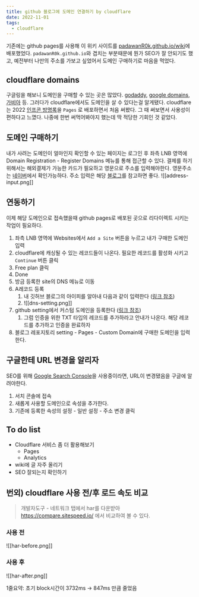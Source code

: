 ```yaml
---
title: github 블로그에 도메인 연결하기 by cloudflare
date: 2022-11-01
tags:
  - cloudflare
---
```



기존에는 github pages를 사용해 이 위키 사이트를 [padawanR0k.github.io/wiki](padawanR0k.github.io/wiki)에 배포했었다.
`padawanR0k.github.io`와 겹치는 부분때문에 뭔가 SEO가 잘  안되기도 했고, 예전부터 나만의 주소를 가보고 싶었어서 도메인 구매하기로 마음을 먹었다.

## cloudflare domains
구글링을 해보니 도메인을 구매할 수 있는 곳은 많았다. [godaddy](https://kr.godaddy.com/), [google domains](https://domains.google/), [가비아](https://www.gabia.com/) 등.
그러다가 cloudflare에서도 도메인을 살 수 있다는걸 알게됐다. cloudflare는 2022 [인프콘 방명록](https://github.com/inflearn/infcon2022-guestbook)을  `Pages` 로 배포하면서 처음 써봤다. 그 때 써보면서 사용성이 편하다고 느꼈다.  나중에 한번 써먹어봐야지 했는데 딱 적당한 기회인 것 같았다.

## 도메인 구매하기
내가 사려는 도메인이 얼마인지 확인할 수 있는 페이지는 로그인 후 좌측 LNB 영역에 Domain Registration - Register Domains 메뉴를 통해 접근할 수 있다.
결제를 하기 위해서는 해외결제가 가능한 카드가 필요하고 영문으로 주소를 입력해야한다. 영문주소는 [네이버](https://search.naver.com/search.naver?ie=UTF-8&query=%EC%98%81%EB%AC%B8%EC%A3%BC%EC%86%8C&sm=chr_hty)에서 확인가능하다.  주소 입력은 해당 [블로그](https://m.blog.naver.com/PostView.naver?isHttpsRedirect=true&blogId=et119jin&logNo=221322949445)를 참고하면 좋다.
![[address-input.png]]


## 연동하기
이제 해당 도메인으로 접속했을때 github pages로 배포된 곳으로 리다이렉트 시키는 작업이 필요하다.
1. 좌측 LNB 영역에 Websites에서 `Add a Site` 버튼을 누르고 내가 구매한 도메인 입력
2. cloudflare에 캐싱될 수 있는 레코드들이 나온다. 필요한 레코드를 활성화 시키고 `Continue` 버튼 클릭
3. Free plan 클릭
4. Done
5. 방금 등록한 site의 DNS 메뉴로 이동
6. A레코드 등록
	1. 내 깃허브 블로그의 아이피를 알아내 다음과 같이 입력한다 ([링크 참조](https://docs.github.com/en/pages/configuring-a-custom-domain-for-your-github-pages-site/managing-a-custom-domain-for-your-github-pages-site#configuring-a-records-with-your-dns-provider))
	2. ![[dns-setting.png]]
7. github setting에서 커스텀 도메인을 등록한다 ([링크 참조](https://docs.github.com/en/pages/configuring-a-custom-domain-for-your-github-pages-site/verifying-your-custom-domain-for-github-pages))
	1. 그럼 인증을 위한 TXT 타입의 레코드를 추가하라고 안내가 나온다. 해당 레코드를 추가하고 인증을 완료하자
8. 블로그 레포지토리 setting - Pages - Custom Domain에 구매한 도메인을 입력한다.


## 구글한테 URL 변경을 알리자
SEO를 위해 [Google Search Console](https://search.google.com/search-console/about)을 사용중이라면, URL이 변경됐음을 구글에 알려야한다.
1. 서치 콘솔에 접속
2. 새롭게 사용할 도메인으로 속성을 추가한다.
3. 기존에 등록한 속성의 설정 - 일반 설정 - 주소 변경 클릭


## To do list
- Cloudflare 서비스 좀 더 활용해보기
	- Pages
	- Analytics
- wiki에 글 자주 올리기
- SEO 잘되는지 확인하기


## 번외) cloudflare 사용 전/후 로드 속도 비교
> 개발자도구 - 네트워크 탭에서 har를 다운받아 https://compare.sitespeed.io/ 에서 비교하여 볼 수 있다.

### 사용 전
![[har-before.png]]

### 사용 후
![[har-after.png]]

1줄요약: 초기 block시간이 3732ms -> 847ms 만큼 줄었음